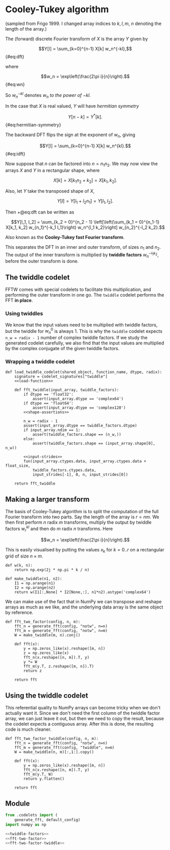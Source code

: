 # Cooley-Tukey algorithm

(sampled from Frigo 1999. I changed array indices to $k, l, m$, $n$ denoting the length of the array.)

The (forward) discrete Fourier transform of $X$ is the array $Y$ given by

$$Y[l] = \sum_{k=0}^{n-1} X[k] w_n^{-kl},$$ {#eq:dft}

where 

$$w_n = \exp\left(\frac{2\pi i}{n}\right).$$ {#eq:wn}

So $w_n^{-kl}$ denotes $w_n$ *to the power of* $-kl$.

In the case that $X$ is real valued, $Y$ will have *hermitian symmetry*

$$Y[n - k] = Y^*[k].$$ {#eq:hermitian-symmetry}

The backward DFT flips the sign at the exponent of $w_n$, giving

$$Y[l] = \sum_{k=0}^{n-1} X[k] w_n^{kl}.$$ {#eq:idft}

Now suppose that $n$ can be factored into $n = n_1 n_2$. We may now view the arrays $X$ and $Y$ in a rectangular shape, where

$$X[k] = X[k_1 n_2 + k_2] = X[k_1, k_2].$$

Also, let $Y$ take the transposed shape of $X$,

$$Y[l] = Y[l_1 + l_2 n_1] = Y[l_1, l_2].$$

Then +@eq:dft can be written as

$$Y[l_1, l_2] = \sum_{k_2 = 0}^{n_2 - 1} \left[\left(\sum_{k_1 = 0}^{n_1-1} X[k_1, k_2] w_{n_1}^{-k_1 l_1}\right) w_n^{l_1 k_2}\right] w_{n_2}^{-l_2 k_2}.$$

Also known as the **Cooley-Tukey fast Fourier transform**.

This separates the DFT in an inner and outer transform, of sizes $n_1$ and $n_2$. The output of the inner transform is multiplied by **twiddle factors** $w_n^{-l_1 k_2}$, before the outer transform is done.

## The twiddle codelet

FFTW comes with special codelets to facilitate this multiplication, and performing the outer transform in one go. The `twiddle` codelet performs the FFT **in place**.

### Using twiddles

We know that the input values need to be multiplied with twiddle factors, but the twiddle for $w_n^0$ is always 1. This is why the `twiddle` codelet expects `n_w = radix - 1` number of complex twiddle factors. If we study the generated codelet carefully, we also find that the input values are multiplied by the complex conjugate of the given twiddle factors.

### Wrapping a twiddle codelet

``` {.python #load-twiddle-codelet}
def load_twiddle_codelet(shared_object, function_name, dtype, radix):
    signature = codelet_signatures["twiddle"]
    <<load-function>>

    def fft_twiddle(input_array, twiddle_factors):
        if dtype == 'float32':
            assert(input_array.dtype == 'complex64')
        if dtype == 'float64':
            assert(input_array.dtype == 'complex128')
        <<shape-assertions>>

        n_w = radix - 1
        assert(input_array.dtype == twiddle_factors.dtype)
        if input_array.ndim == 1:
            assert(twiddle_factors.shape == (n_w,))
        else:
            assert(twiddle_factors.shape == (input_array.shape[0], n_w))

        <<input-strides>>
        fun(input_array.ctypes.data, input_array.ctypes.data + float_size,
            twiddle_factors.ctypes.data,
            input_strides[-1], 0, n, input_strides[0])

    return fft_twiddle
```

## Making a larger transform

The basis of Cooley-Tukey algorithm is to split the computation of the full Fourier transform into two parts. Say the length of the array is $r = nm$. We then first perform $n$ radix $m$ transforms, multiply the output by twiddle factors $w_r^{kl}$ and then do $m$ radix $n$ transforms. Here

$$w_n = \exp\left(\frac{2\pi i}{n}\right).$$

This is easily visualised by putting the values $x_k$ for $k = 0 .. r$ on a rectangular grid of size $n \times m$.

``` {.python #twiddle-factors}
def w(k, n):
    return np.exp(2j * np.pi * k / n)

def make_twiddle(n1, n2):
    I1 = np.arange(n1)
    I2 = np.arange(n2)
    return w(I1[:,None] * I2[None,:], n1*n2).astype('complex64')
```

We can make use of the fact that in NumPy we can transpose and reshape arrays as much as we like, and the underlying data array is the same object by reference.

``` {.python #fft-two-factor}
def fft_two_factor(config, n, m):
    fft_n = generate_fft(config, "notw", n=n)
    fft_m = generate_fft(config, "notw", n=m)
    W = make_twiddle(m, n).conj()

    def fft(x):
        y = np.zeros_like(x).reshape([m, n])
        z = np.zeros_like(x)
        fft_n(x.reshape([n, m]).T, y)
        y *= W
        fft_m(y.T, z.reshape([m, n]).T)
        return z

    return fft
```

## Using the twiddle codelet

This referential quality to NumPy arrays can become tricky when we don't actually want it. Since we don't need the first column of the twiddle factor array, we can just leave it out, but then we need to copy the result, because the codelet expects a contiguous array. After this is done, the resulting code is much cleaner.

``` {.python #fft-two-factor-twiddle}
def fft_two_factor_twiddle(config, n, m):
    fft_n = generate_fft(config, "notw", n=n)
    fft_m = generate_fft(config, "twiddle", n=m)
    W = make_twiddle(n, m)[:,1:].copy()

    def fft(x):
        y = np.zeros_like(x).reshape([m, n])
        fft_n(x.reshape([n, m]).T, y)
        fft_m(y.T, W)
        return y.flatten()

    return fft
```

## Module

``` {.py file=genfft/fft.py}
from .codelets import (
    generate_fft, default_config)
import numpy as np

<<twiddle-factors>>
<<fft-two-factor>>
<<fft-two-factor-twiddle>>
```
